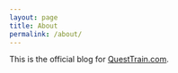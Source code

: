 ```yaml
---
layout: page
title: About
permalink: /about/
---
```


This is the official blog for [QuestTrain.com](https://questtrain.com).
